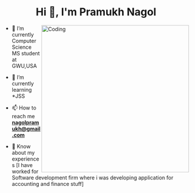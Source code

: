 <h1 align="center">Hi 👋, I'm Pramukh Nagol </h1>

<img align="right" alt="Coding" width="400" src="https://www.mygo.ge/uploads/blog/1584023795.jpg">

- 🔭 I’m currently Computer Science MS student at GWU,USA

- 🌱 I’m currently learning *JSS

- 📫 How to reach me **nagolpramukh@gmail.com**

- 📄 Know about my experiences [I have worked for Software development firm where i was developing application for accounting and finance stuff]

